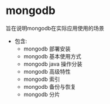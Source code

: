 # mongodb
旨在说明mongodb在实际应用使用的场景
* 包含:
  - mongodb 部署安装
  - mongodb 基本使用方式
  - mongodb java 操作分装
  - mongodb 高级特性
  - mongodb 索引
  - mongodb 备份与恢复
  - mongodb 分片
